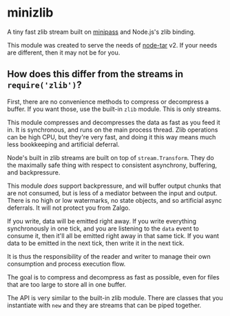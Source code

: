 # minizlib

A tiny fast zlib stream built on [minipass](http://npm.im/minipass)
and Node.js's zlib binding.

This module was created to serve the needs of
[node-tar](http://npm.im/tar) v2.  If your needs are different, then
it may not be for you.

## How does this differ from the streams in `require('zlib')`?

First, there are no convenience methods to compress or decompress a
buffer.  If you want those, use the built-in `zlib` module.  This is
only streams.

This module compresses and decompresses the data as fast as you feed
it in.  It is synchronous, and runs on the main process thread.  Zlib
operations can be high CPU, but they're very fast, and doing it this
way means much less bookkeeping and artificial deferral.

Node's built in zlib streams are built on top of `stream.Transform`.
They do the maximally safe thing with respect to consistent
asynchrony, buffering, and backpressure.

This module _does_ support backpressure, and will buffer output chunks
that are not consumed, but is less of a mediator between the input and
output.  There is no high or low watermarks, no state objects, and so
artificial async deferrals.  It will not protect you from Zalgo.

If you write, data will be emitted right away.  If you write
everything synchronously in one tick, and you are listening to the
`data` event to consume it, then it'll all be emitted right away in
that same tick.  If you want data to be emitted in the next tick, then
write it in the next tick.

It is thus the responsibility of the reader and writer to manage their
own consumption and process execution flow.

The goal is to compress and decompress as fast as possible, even for
files that are too large to store all in one buffer.

The API is very similar to the built-in zlib module.  There are
classes that you instantiate with `new` and they are streams that can
be piped together.
